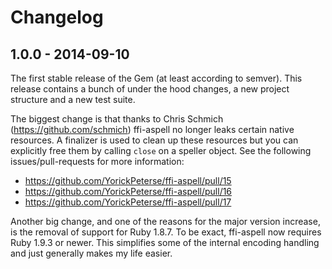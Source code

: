 # Changelog

## 1.0.0 - 2014-09-10

The first stable release of the Gem (at least according to semver). This release
contains a bunch of under the hood changes, a new project structure and a new
test suite.

The biggest change is that thanks to Chris Schmich
(<https://github.com/schmich>) ffi-aspell no longer leaks certain native
resources. A finalizer is used to clean up these resources but you can
explicitly free them by calling `close` on a speller object. See the following
issues/pull-requests for more information:

* <https://github.com/YorickPeterse/ffi-aspell/pull/15>
* <https://github.com/YorickPeterse/ffi-aspell/pull/16>
* <https://github.com/YorickPeterse/ffi-aspell/pull/17>

Another big change, and one of the reasons for the major version increase, is
the removal of support for Ruby 1.8.7. To be exact, ffi-aspell now requires Ruby
1.9.3 or newer. This simplifies some of the internal encoding handling and just
generally makes my life easier.
